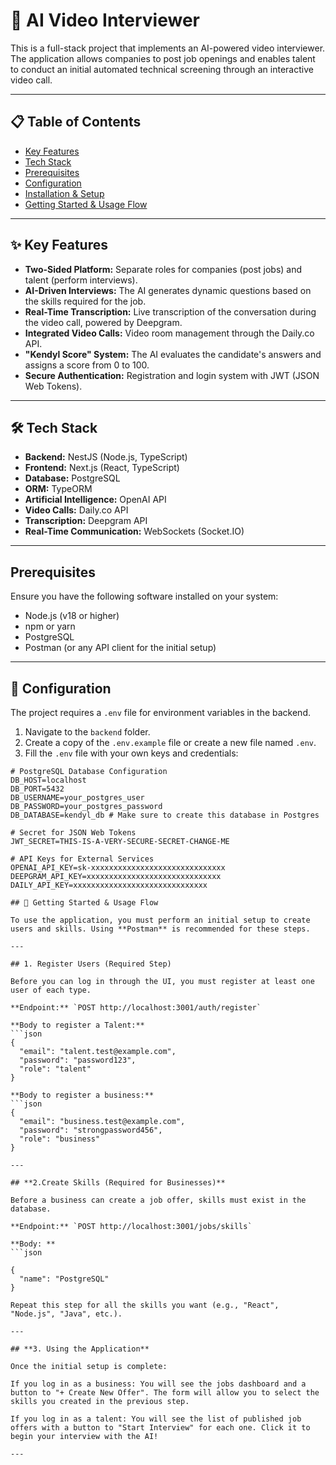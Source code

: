 # 🤖 AI Video Interviewer

This is a full-stack project that implements an AI-powered video interviewer. The application allows companies to post job openings and enables talent to conduct an initial automated technical screening through an interactive video call.

---

## 📋 Table of Contents

- [Key Features](#key-features)
- [Tech Stack](#tech-stack)
- [Prerequisites](#prerequisites)
- [Configuration](#configuration)
- [Installation & Setup](#installation--setup)
- [Getting Started & Usage Flow](#getting-started--usage-flow)

---

## ✨ Key Features

- **Two-Sided Platform:** Separate roles for companies (post jobs) and talent (perform interviews).
- **AI-Driven Interviews:** The AI generates dynamic questions based on the skills required for the job.
- **Real-Time Transcription:** Live transcription of the conversation during the video call, powered by Deepgram.
- **Integrated Video Calls:** Video room management through the Daily.co API.
- **"Kendyl Score" System:** The AI evaluates the candidate's answers and assigns a score from 0 to 100.
- **Secure Authentication:** Registration and login system with JWT (JSON Web Tokens).

---

## 🛠️ Tech Stack

- **Backend:** NestJS (Node.js, TypeScript)
- **Frontend:** Next.js (React, TypeScript)
- **Database:** PostgreSQL
- **ORM:** TypeORM
- **Artificial Intelligence:** OpenAI API
- **Video Calls:** Daily.co API
- **Transcription:** Deepgram API
- **Real-Time Communication:** WebSockets (Socket.IO)

---

## Prerequisites

Ensure you have the following software installed on your system:

- Node.js (v18 or higher)
- npm or yarn
- PostgreSQL
- Postman (or any API client for the initial setup)

---

## 🔧 Configuration

The project requires a `.env` file for environment variables in the backend.

1.  Navigate to the `backend` folder.
2.  Create a copy of the `.env.example` file or create a new file named `.env`.
3.  Fill the `.env` file with your own keys and credentials:

````env
# PostgreSQL Database Configuration
DB_HOST=localhost
DB_PORT=5432
DB_USERNAME=your_postgres_user
DB_PASSWORD=your_postgres_password
DB_DATABASE=kendyl_db # Make sure to create this database in Postgres

# Secret for JSON Web Tokens
JWT_SECRET=THIS-IS-A-VERY-SECURE-SECRET-CHANGE-ME

# API Keys for External Services
OPENAI_API_KEY=sk-xxxxxxxxxxxxxxxxxxxxxxxxxxxxxx
DEEPGRAM_API_KEY=xxxxxxxxxxxxxxxxxxxxxxxxxxxxxx
DAILY_API_KEY=xxxxxxxxxxxxxxxxxxxxxxxxxxxxxx

## 🏁 Getting Started & Usage Flow

To use the application, you must perform an initial setup to create users and skills. Using **Postman** is recommended for these steps.

---

## 1. Register Users (Required Step)

Before you can log in through the UI, you must register at least one user of each type.

**Endpoint:** `POST http://localhost:3001/auth/register`

**Body to register a Talent:**
```json
{
  "email": "talent.test@example.com",
  "password": "password123",
  "role": "talent"
}

**Body to register a business:**
```json
{
  "email": "business.test@example.com",
  "password": "strongpassword456",
  "role": "business"
}

---

## **2.Create Skills (Required for Businesses)**

Before a business can create a job offer, skills must exist in the database.

**Endpoint:** `POST http://localhost:3001/jobs/skills`

**Body: **
```json

{
  "name": "PostgreSQL"
}

Repeat this step for all the skills you want (e.g., "React", "Node.js", "Java", etc.).

---

## **3. Using the Application**

Once the initial setup is complete:

If you log in as a business: You will see the jobs dashboard and a button to "+ Create New Offer". The form will allow you to select the skills you created in the previous step.

If you log in as a talent: You will see the list of published job offers with a button to "Start Interview" for each one. Click it to begin your interview with the AI!

---


````

